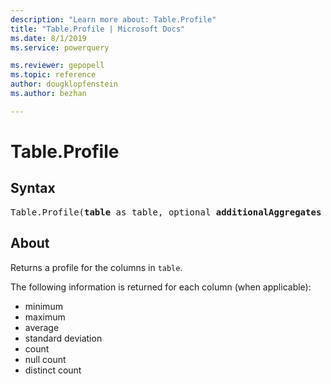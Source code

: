 ```yaml
---
description: "Learn more about: Table.Profile"
title: "Table.Profile | Microsoft Docs"
ms.date: 8/1/2019
ms.service: powerquery

ms.reviewer: gepopell
ms.topic: reference
author: dougklopfenstein
ms.author: bezhan

---
```

# Table.Profile

## Syntax

<pre>
Table.Profile(<b>table</b> as table, optional <b>additionalAggregates</b> as nullable list) as table
</pre>
  
## About  
<p>Returns a profile for the columns in <code>table</code>.</p> <p>The following information is returned for each column (when applicable): <ul> <li>minimum</li> <li>maximum</li> <li>average</li> <li>standard deviation</li> <li>count</li> <li>null count</li> <li>distinct count</li> </ul> </p>
